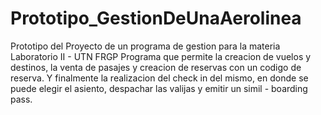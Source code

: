 # Prototipo_GestionDeUnaAerolinea
Prototipo del Proyecto de un programa de gestion para la materia Laboratorio II - UTN FRGP
Programa que permite la creacion de vuelos y destinos, la venta de pasajes y creacion de reservas con un codigo de reserva. Y finalmente la realizacion del check in del mismo,
en donde se puede elegir el asiento, despachar las valijas y emitir un simil - boarding pass.
